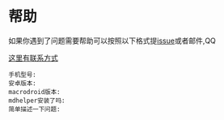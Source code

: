 # 帮助

如果你遇到了问题需要帮助可以按照以下格式提[issue](https://github.com/Goojoe/macrodroid/issues)或者邮件,QQ

[这里有联系方式](4-about/about)

```issue
手机型号:
安卓版本:
macrodroid版本:
mdhelper安装了吗:
简单描述一下问题:
```
